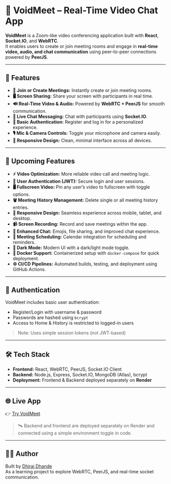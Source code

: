 # 🎥 VoidMeet – Real-Time Video Chat App

**VoidMeet** is a Zoom-like video conferencing application built with **React**, **Socket.IO**, and **WebRTC**.  
It enables users to create or join meeting rooms and engage in **real-time video, audio, and chat communication** 
using peer-to-peer connections powered by **PeerJS**.


---

## 🚀 Features

- **🎥 Join or Create Meetings:** Instantly create or join meeting rooms.  
- **🖥️ Screen Sharing:** Share your screen with participants in real time.  
- **🔊 Real-Time Video & Audio:** Powered by **WebRTC + PeerJS** for smooth communication.  
- **💬 Live Chat Messaging:** Chat with participants using **Socket.IO**.  
- **🔐 Basic Authentication:** Register and log in for a personalized experience.  
- **🎙️ Mic & Camera Controls:** Toggle your microphone and camera easily.  
- **📱 Responsive Design:** Clean, minimal interface across all devices.

---

## 🫶 Upcoming Features

- **⚡ Video Optimization:** More reliable video call and meeting logic.
- **🔐 User Authentication (JWT):** Secure login and user sessions.
- **🖥️ Fullscreen Video:** Pin any user’s video to fullscreen with toggle options.
- **🗑️ Meeting History Management:** Delete single or all meeting history entries.
- **📱 Responsive Design:** Seamless experience across mobile, tablet, and desktop.
- **📹 Screen Recording:** Record and save meetings within the app.
- **💬 Enhanced Chat:** Emojis, file sharing, and improved chat experience.
- **📅 Meeting Scheduling:** Calendar integration for scheduling and reminders.
- **🌙 Dark Mode:** Modern UI with a dark/light mode toggle.
- **🐳 Docker Support:** Containerized setup with `docker-compose` for quick deployment.
- **⚙️ CI/CD Pipelines:** Automated builds, testing, and deployment using GitHub Actions.


---

## 🔐 Authentication

VoidMeet includes basic user authentication:
- Register/Login with username & password
- Passwords are hashed using `bcrypt`
- Access to Home & History is restricted to logged-in users

> Note: Uses simple session tokens (not JWT-based)

---

## 🛠️ Tech Stack

- **Frontend:** React, WebRTC, PeerJS, Socket.IO Client  
- **Backend:** Node.js, Express, Socket.IO, MongoDB (Atlas), bcrypt  
- **Deployment:** Frontend & Backend deployed separately on **Render**

---

## 🌐 Live App

👉 [Try VoidMeet](https://voidmeet.onrender.com)

>  🛰️ Backend and frontend are deployed separately on Render and connected using a simple environment toggle in code.

---

## 🙋‍♂️ Author

Built by [Dhiraj Dhande](https://github.com/dhirajdhande19)  
As a learning project to explore WebRTC, PeerJS, and real-time socket communication.
